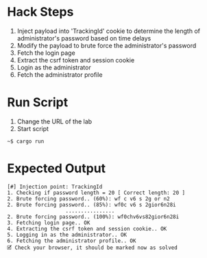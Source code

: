 # Hack Steps

1. Inject payload into 'TrackingId' cookie to determine the length of administrator's password based on time delays
2. Modify the payload to brute force the administrator's password 
3. Fetch the login page
4. Extract the csrf token and session cookie
5. Login as the administrator
6. Fetch the administrator profile

# Run Script

1. Change the URL of the lab
2. Start script

```
~$ cargo run
```

# Expected Output

```
[#] Injection point: TrackingId
1. Checking if password length = 20 [ Correct length: 20 ]
2. Brute forcing password.. (60%): wf c v6 s 2g or n2  
2. Brute forcing password.. (85%): wf0c v6 s 2gior6n28i
                   ................
2. Brute forcing password.. (100%): wf0chv6vs82gior6n28i
3. Fetching login page.. OK
4. Extracting the csrf token and session cookie.. OK
5. Logging in as the administrator.. OK
6. Fetching the administrator profile.. OK
🗹 Check your browser, it should be marked now as solved
```
